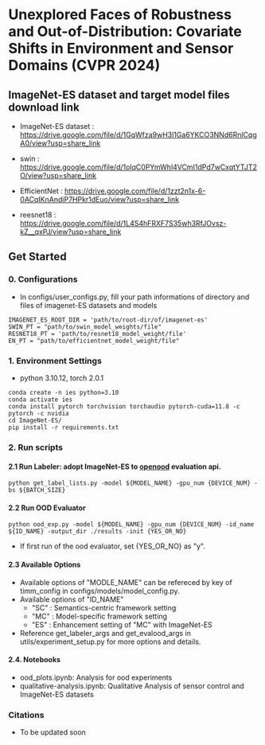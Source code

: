 # Unexplored Faces of Robustness and Out-of-Distribution:  Covariate Shifts in Environment and Sensor Domains (CVPR 2024)

## ImageNet-ES dataset and target model files download link
- ImageNet-ES dataset : https://drive.google.com/file/d/1GqWfza9wH3l1Ga6YKCO3NNd6RnlCqgA0/view?usp=share_link

- swin : https://drive.google.com/file/d/1olqC0PYmWhl4VCmI1dPd7wCxqtYTJT2O/view?usp=share_link

- EfficientNet : https://drive.google.com/file/d/1zzt2n1x-6-0ACqIKnAndiP7HPkr1dEuo/view?usp=share_link

- reesnet18 : https://drive.google.com/file/d/1L4S4hFRXF7S35wh3RfJOvsz-kZ__qxPJ/view?usp=share_link

## Get Started
### 0. Configurations
- In configs/user_configs.py, fill your path informations of directory and files of imagenet-ES datasets and models
```
IMAGENET_ES_ROOT_DIR = 'path/to/root-dir/of/imagenet-es'
SWIN_PT = "path/to/swin_model_weights/file"
RESNET18_PT = 'path/to/resnet18_model_weight/file'
EN_PT = "path/to/efficientnet_model_weight/file"
```

### 1. Environment Settings
- python 3.10.12, torch 2.0.1  

```
conda create -n ies python=3.10
conda activate ies
conda install pytorch torchvision torchaudio pytorch-cuda=11.8 -c pytorch -c nvidia
cd ImageNet-ES/
pip install -r requirements.txt
```

### 2. Run scripts

#### 2.1 Run Labeler: adopt ImageNet-ES to [openood](https://github.com/Jingkang50/OpenOOD) evaluation api.
```
python get_label_lists.py -model ${MODEL_NAME} -gpu_num {DEVICE_NUM} -bs ${BATCH_SIZE}
```

#### 2.2 Run OOD Evaluator
```
python ood_exp.py -model ${MODEL_NAME} -gpu_num {DEVICE_NUM} -id_name ${ID_NAME} -output_dir ./results -init {YES_OR_NO}
```
* If first run of the ood evaluator, set {YES_OR_NO} as "y".

#### 2.3 Available Options
* Available options of "MODLE_NAME" can be refereced by key of timm_config in configs/models/model_config.py.
* Available options of "ID_NAME"
    * "SC" : Semantics-centric framework setting
    * "MC" : Model-specific framework setting
    * "ES" : Enhancement setting of "MC" with ImageNet-ES
* Reference get_labeler_args and get_evalood_args in utils/experiment_setup.py for more options and details.

#### 2.4. Notebooks
* ood_plots.ipynb: Analysis for ood experiments
* qualitative-analysis.ipynb: Qualitative Analysis of sensor control and ImageNet-ES datasets

### Citations
* To be updated soon
